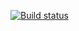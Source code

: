 [![Build status](https://ci.appveyor.com/api/projects/status/ijh2dhk1al5anhjj?svg=true)](https://ci.appveyor.com/project/ArtemS27/aqa-homework-1-2-3)